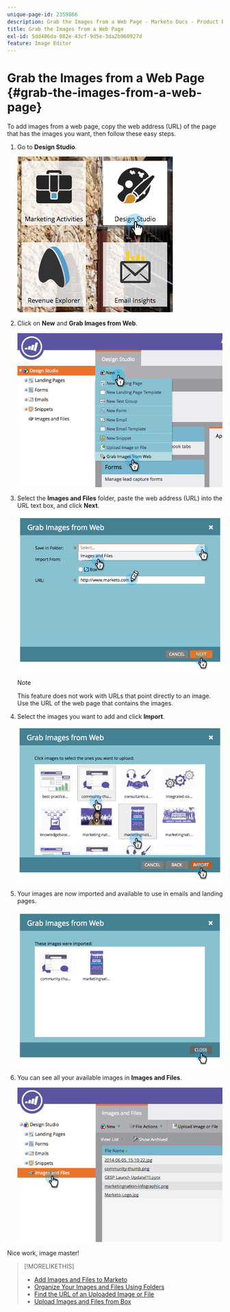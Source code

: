 ```yaml
---
unique-page-id: 2359866
description: Grab the Images from a Web Page - Marketo Docs - Product Documentation
title: Grab the Images from a Web Page
exl-id: 5dd406da-082e-43cf-9d5e-3da2b960927d
feature: Image Editor
---
```

# Grab the Images from a Web Page {#grab-the-images-from-a-web-page}

To add images from a web page, copy the web address (URL) of the page that has the images you want, then follow these easy steps.

1. Go to **Design Studio**.

   ![](assets/designstudio-2.png)

1. Click on **New** and **Grab Images from Web**.

   ![](assets/image2014-9-16-11-3a37-3a46.png)

1. Select the **Images and Files** folder, paste the web address (URL) into the URL text box, and click **Next**.

   ![](assets/image2014-9-16-11-3a37-3a55.png)

   >[!NOTE]
   >
   >This feature does not work with URLs that point directly to an image. Use the URL of the web page that contains the images.

1. Select the images you want to add and click **Import**.

   ![](assets/image2014-9-16-11-3a38-3a3.png)

1. Your images are now imported and available to use in emails and landing pages.

   ![](assets/image2014-9-16-11-3a38-3a9.png)

1. You can see all your available images in **Images and Files**.

   ![](assets/image2014-9-16-11-3a38-3a18.png)

Nice work, image master!

>[!MORELIKETHIS]
>
>* [Add Images and Files to Marketo](/help/marketo/product-docs/demand-generation/images-and-files/add-images-and-files-to-marketo.md)
>* [Organize Your Images and Files Using Folders](/help/marketo/product-docs/demand-generation/images-and-files/organize-your-images-and-files-using-folders.md)
>* [Find the URL of an Uploaded Image or File](/help/marketo/product-docs/demand-generation/images-and-files/find-the-url-of-an-uploaded-image-or-file.md)
>* [Upload Images and Files from Box](/help/marketo/product-docs/demand-generation/images-and-files/upload-images-and-files-from-box.md)
